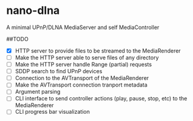 # nano-dlna
A minimal UPnP/DLNA MediaServer and self MediaController

##TODO
- [X] HTTP server to provide files to be streamed to the MediaRenderer
- [ ] Make the HTTP server able to serve files of any directory
- [ ] Make the HTTP server handle Range (partial) requests
- [ ] SDDP search to find UPnP devices
- [ ] Connection to the AVTransport of the MediaRenderer 
- [ ] Make the AVTransport connection tranport metadata
- [ ] Argument parsing
- [ ] CLI interface to send controller actions (play, pause, stop, etc) to the MediaRenderer
- [ ] CLI progress bar visualization
